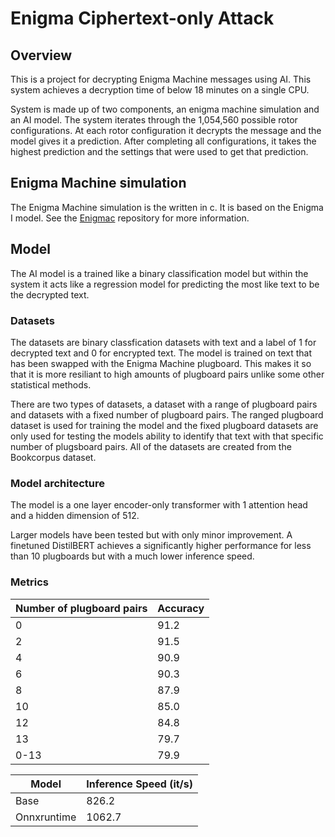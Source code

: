# Enigma Ciphertext-only Attack

## Overview
This is a project for decrypting Enigma Machine messages using AI. This system achieves a decryption time of below 18 minutes on a single CPU. 

System is made up of two components, an enigma machine simulation and an AI model. The system iterates through the 1,054,560 possible rotor configurations. At each rotor configuration it decrypts the message and the model gives it a prediction. After completing all configurations, it takes the highest prediction and the settings that were used to get that prediction. 

## Enigma Machine simulation
The Enigma Machine simulation is the written in c. It is based on the Enigma I model. See the [Enigmac](https://github.com/LewisLee26/Enigmac) repository for more information.

## Model
The AI model is a trained like a binary classification model but within the system it acts like a regression model for predicting the most like text to be the decrypted text. 

### Datasets
The datasets are binary classfication datasets with text and a label of 1 for decrypted text and 0 for encrypted text. The model is trained on text that has been swapped with the Enigma Machine plugboard. This makes it so that it is more resiliant to high amounts of plugboard pairs unlike some other statistical methods. 

There are two types of datasets, a dataset with a range of plugboard pairs and datasets with a fixed number of plugboard pairs. The ranged plugboard dataset is used for training the model and the fixed plugboard datasets are only used for testing the models ability to identify that text with that specific number of plugsboard pairs. 
All of the datasets are created from the Bookcorpus dataset.

### Model architecture
The model is a one layer encoder-only transformer with 1 attention head and a hidden dimension of 512. 

Larger models have been tested but with only minor improvement. A finetuned DistilBERT achieves a significantly higher performance for less than 10 plugboards but with a much lower inference speed.

### Metrics

| Number of plugboard pairs | Accuracy | 
|---------------------------|------------|
| 0 | 91.2 |
| 2 | 91.5 |
| 4 | 90.9 |
| 6 | 90.3 |
| 8 | 87.9 |
| 10 | 85.0 |
| 12 | 84.8 |
| 13 | 79.7 |
| 0-13 | 79.9 |

| Model | Inference Speed (it/s) | 
|-------|-----------------|
| Base | 826.2 |
| Onnxruntime | 1062.7 |

